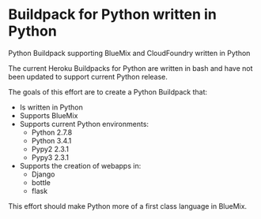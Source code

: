 Buildpack for Python written in Python
======================================

Python Buildpack supporting BlueMix and CloudFoundry written in Python

The current Heroku Buildpacks for Python are written in bash and have not been updated to support current Python release.

The goals of this effort are to create a Python Buildpack that:
* Is written in Python
* Supports BlueMix
* Supports current Python environments:
    * Python 2.7.8
    * Python 3.4.1
    * Pypy2  2.3.1
    * Pypy3  2.3.1
* Supports the creation of webapps in:
    * Django
    * bottle
    * flask

This effort should make Python more of a first class language in BlueMix.

